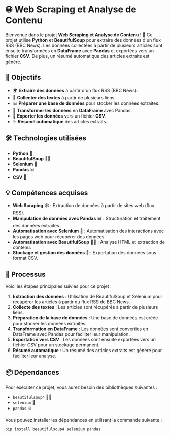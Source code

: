 # 🌐 Web Scraping et Analyse de Contenu

Bienvenue dans le projet **Web Scraping et Analyse de Contenu** ! 🎉 Ce projet utilise **Python** et **BeautifulSoup** pour extraire des données d'un flux RSS (BBC News). Les données collectées à partir de plusieurs articles sont ensuite transformées en **DataFrame** avec **Pandas** et exportées vers un fichier **CSV**. De plus, un résumé automatique des articles extraits est généré.

## 🎯 Objectifs

- 🌍 **Extraire des données** à partir d'un flux RSS (BBC News).
- 📝 **Collecter des textes** à partir de plusieurs liens.
- 📊 **Préparer une base de données** pour stocker les données extraites.
- 🔄 **Transformer les données** en **DataFrame** avec Pandas.
- 📁 **Exporter les données** vers un fichier **CSV**.
- ✨ **Résumé automatique** des articles extraits.

## 🛠️ Technologies utilisées

- **Python** 🐍
- **BeautifulSoup** 🧑‍💻
- **Selenium** 🤖
- **Pandas** 📊
- **CSV** 📑

## 💡 Compétences acquises

- **Web Scraping** 🕸️ : Extraction de données à partir de sites web (flux RSS).
- **Manipulation de données avec Pandas** 📊 : Structuration et traitement des données extraites.
- **Automatisation avec Selenium** 🚗 : Automatisation des interactions avec les pages web pour récupérer des données.
- **Automatisation avec BeautifulSoup** 🧑‍💻 : Analyse HTML et extraction de contenu.
- **Stockage et gestion des données** 💾 : Exportation des données sous format CSV.

## 📝 Processus

Voici les étapes principales suivies pour ce projet :

1. **Extraction des données** : Utilisation de BeautifulSoup et Selenium pour récupérer les articles à partir du flux RSS de BBC News.
2. **Collecte des textes** : Les articles sont récupérés à partir de plusieurs liens.
3. **Préparation de la base de données** : Une base de données est créée pour stocker les données extraites.
4. **Transformation en DataFrame** : Les données sont converties en DataFrame avec Pandas pour faciliter leur manipulation.
5. **Exportation vers CSV** : Les données sont ensuite exportées vers un fichier CSV pour un stockage permanent.
6. **Résumé automatique** : Un résumé des articles extraits est généré pour faciliter leur analyse.

## 📦 Dépendances

Pour exécuter ce projet, vous aurez besoin des bibliothèques suivantes :

- `beautifulsoup4` 🧑‍💻
- `selenium` 🤖
- `pandas` 📊

Vous pouvez installer les dépendances en utilisant la commande suivante :

```bash
pip install beautifulsoup4 selenium pandas
